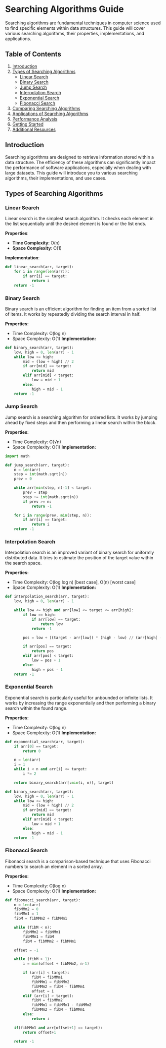 # Searching Algorithms Guide

Searching algorithms are fundamental techniques in computer science used to find specific elements within data structures. This guide will cover various searching algorithms, their properties, implementations, and applications.

## Table of Contents

1. [Introduction](#introduction)
2. [Types of Searching Algorithms](#types-of-searching-algorithms)
   - [Linear Search](#linear-search)
   - [Binary Search](#binary-search)
   - [Jump Search](#jump-search)
   - [Interpolation Search](#interpolation-search)
   - [Exponential Search](#exponential-search)
   - [Fibonacci Search](#fibonacci-search)
3. [Comparing Searching Algorithms](#comparing-searching-algorithms)
4. [Applications of Searching Algorithms](#applications-of-searching-algorithms)
5. [Performance Analysis](#performance-analysis)
6. [Getting Started](#getting-started)
7. [Additional Resources](#additional-resources)

## Introduction

Searching algorithms are designed to retrieve information stored within a data structure. The efficiency of these algorithms can significantly impact the performance of software applications, especially when dealing with large datasets. This guide will introduce you to various searching algorithms, their implementations, and use cases.

## Types of Searching Algorithms

### Linear Search

Linear search is the simplest search algorithm. It checks each element in the list sequentially until the desired element is found or the list ends.

**Properties**:
- **Time Complexity**: O(n)
- **Space Complexity**: O(1)

**Implementation**:
```python
def linear_search(arr, target):
    for i in range(len(arr)):
        if arr[i] == target:
            return i
    return -1
```

### Binary Search
Binary search is an efficient algorithm for finding an item from a sorted list of items. It works by repeatedly dividing the search interval in half.

**Properties:**

- Time Complexity: O(log n)
- Space Complexity: O(1)
**Implementation:**

``` python
def binary_search(arr, target):
    low, high = 0, len(arr) - 1
    while low <= high:
        mid = (low + high) // 2
        if arr[mid] == target:
            return mid
        elif arr[mid] < target:
            low = mid + 1
        else:
            high = mid - 1
    return -1
```
### Jump Search
Jump search is a searching algorithm for ordered lists. It works by jumping ahead by fixed steps and then performing a linear search within the block.

**Properties:**

- Time Complexity: O(√n)
- Space Complexity: O(1)
**Implementation:**

``` python
import math

def jump_search(arr, target):
    n = len(arr)
    step = int(math.sqrt(n))
    prev = 0

    while arr[min(step, n)-1] < target:
        prev = step
        step += int(math.sqrt(n))
        if prev >= n:
            return -1

    for i in range(prev, min(step, n)):
        if arr[i] == target:
            return i
    return -1
```
### Interpolation Search
Interpolation search is an improved variant of binary search for uniformly distributed data. It tries to estimate the position of the target value within the search space.

**Properties:**

- Time Complexity: O(log log n) [best case], O(n) [worst case]
- Space Complexity: O(1)
**Implementation:**

``` python
def interpolation_search(arr, target):
    low, high = 0, len(arr) - 1

    while low <= high and arr[low] <= target <= arr[high]:
        if low == high:
            if arr[low] == target:
                return low
            return -1

        pos = low + ((target - arr[low]) * (high - low) // (arr[high] - arr[low]))

        if arr[pos] == target:
            return pos
        elif arr[pos] < target:
            low = pos + 1
        else:
            high = pos - 1
    return -1
```
### Exponential Search
Exponential search is particularly useful for unbounded or infinite lists. It works by increasing the range exponentially and then performing a binary search within the found range.

**Properties:**

- Time Complexity: O(log n)
- Space Complexity: O(1)
**Implementation:**

``` python
def exponential_search(arr, target):
    if arr[0] == target:
        return 0

    n = len(arr)
    i = 1
    while i < n and arr[i] <= target:
        i *= 2

    return binary_search(arr[:min(i, n)], target)

def binary_search(arr, target):
    low, high = 0, len(arr) - 1
    while low <= high:
        mid = (low + high) // 2
        if arr[mid] == target:
            return mid
        elif arr[mid] < target:
            low = mid + 1
        else:
            high = mid - 1
    return -1
```
### Fibonacci Search
Fibonacci search is a comparison-based technique that uses Fibonacci numbers to search an element in a sorted array.

**Properties:**

- Time Complexity: O(log n)
- Space Complexity: O(1)
**Implementation:**

``` python
def fibonacci_search(arr, target):
    n = len(arr)
    fibMMm2 = 0
    fibMMm1 = 1
    fibM = fibMMm2 + fibMMm1

    while (fibM < n):
        fibMMm2 = fibMMm1
        fibMMm1 = fibM
        fibM = fibMMm2 + fibMMm1

    offset = -1

    while (fibM > 1):
        i = min(offset + fibMMm2, n-1)

        if (arr[i] < target):
            fibM = fibMMm1
            fibMMm1 = fibMMm2
            fibMMm2 = fibM - fibMMm1
            offset = i
        elif (arr[i] > target):
            fibM = fibMMm2
            fibMMm1 = fibMMm1 - fibMMm2
            fibMMm2 = fibM - fibMMm1
        else:
            return i

    if(fibMMm1 and arr[offset+1] == target):
        return offset+1

    return -1
```
